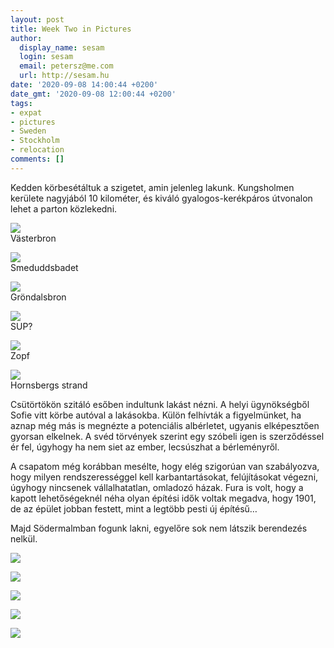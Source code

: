 ```yaml
---
layout: post
title: Week Two in Pictures
author:
  display_name: sesam
  login: sesam
  email: petersz@me.com
  url: http://sesam.hu
date: '2020-09-08 14:00:44 +0200'
date_gmt: '2020-09-08 12:00:44 +0200'
tags:
- expat
- pictures
- Sweden
- Stockholm
- relocation
comments: []
---
```


Kedden körbesétáltuk a szigetet, amin jelenleg lakunk. Kungsholmen kerülete nagyjából 10 kilométer, és kiváló gyalogos-kerékpáros útvonalon lehet a parton közlekedni.

![](https://sesam.hu/wp-content/uploads/2020/09/86DC5307-1D1D-4E8B-8F12-AF75F843AC6C_1_105_c.jpeg)  
Västerbron

![](https://sesam.hu/wp-content/uploads/2020/09/F63AC506-FD2A-4EDB-9684-968108517AD7_1_105_c.jpeg)  
Smeduddsbadet

![](https://sesam.hu/wp-content/uploads/2020/09/DAC30EFE-9568-4BFF-8488-3643F062ED0C_1_105_c.jpeg)  
Gröndalsbron

![](https://sesam.hu/wp-content/uploads/2020/09/63C6B6EC-66BF-4434-B3C2-7DA3485A298F_1_105_c.jpeg)  
SUP?

![](https://sesam.hu/wp-content/uploads/2020/09/DF2F5404-A359-49F6-A85E-F1181D350480_1_105_c.jpeg)  
Zopf

![](https://sesam.hu/wp-content/uploads/2020/09/F6F1D4D4-F41A-4147-84D0-941EFC3DC2C3_1_105_c.jpeg)  
Hornsbergs strand

Csütörtökön szitáló esőben indultunk lakást nézni. A helyi ügynökségből Sofie vitt körbe autóval a lakásokba. Külön felhívták a figyelmünket, ha aznap még más is megnézte a potenciális albérletet, ugyanis elképesztően gyorsan elkelnek. A svéd törvények szerint egy szóbeli igen is szerződéssel ér fel, úgyhogy ha nem siet az ember, lecsúszhat a bérleményről.

A csapatom még korábban mesélte, hogy elég szigorúan van szabályozva, hogy milyen rendszerességgel kell karbantartásokat, felújításokat végezni, úgyhogy nincsenek vállalhatatlan, omladozó házak. Fura is volt, hogy a kapott lehetőségeknél néha olyan építési idők voltak megadva, hogy 1901, de az épület jobban festett, mint a legtöbb pesti új építésű…

Majd Södermalmban fogunk lakni, egyelőre sok nem látszik berendezés nelkül.

![](https://i2.wp.com/sesam.hu/wp-content/uploads/2020/09/118770425_356190698847331_7872285596049654357_n.jpg?ssl=1)

![](https://i2.wp.com/sesam.hu/wp-content/uploads/2020/09/118771055_331748241275788_3486567358445797435_n.jpg?ssl=1)

![](https://i0.wp.com/sesam.hu/wp-content/uploads/2020/09/118798447_321204832421447_3507952609710470479_n.jpg?ssl=1)

![](https://i1.wp.com/sesam.hu/wp-content/uploads/2020/09/118806969_347067083141834_654221486910793410_n.jpg?ssl=1)

![](https://i1.wp.com/sesam.hu/wp-content/uploads/2020/09/118850504_581142039231226_4184670975342639432_n.jpg?ssl=1)

